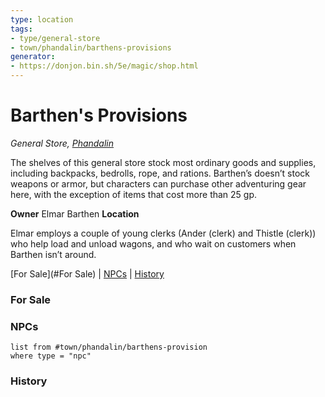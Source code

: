 ```yaml
---
type: location
tags: 
- type/general-store
- town/phandalin/barthens-provisions
generator: 
- https://donjon.bin.sh/5e/magic/shop.html
---
```

# Barthen's Provisions
*General Store, [Phandalin](Phandalin.md)*

The shelves of this general store stock most ordinary goods and supplies, including backpacks, bedrolls, rope, and rations. Barthen’s doesn’t stock weapons or armor, but characters can purchase other adventuring gear here, with the exception of items that cost more than 25 gp.

**Owner** Elmar Barthen
**Location**

Elmar employs a couple of young clerks (Ander (clerk) and Thistle (clerk)) who help load and unload wagons, and who wait on customers when Barthen isn’t around.

[For Sale](#For Sale) | [NPCs](#NPCs) | [History](#History)

### For Sale


### NPCs

```dataview
list from #town/phandalin/barthens-provision
where type = "npc"
```

### History

